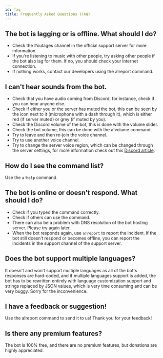```yaml
---
id: faq
title: Frequently Asked Questions (FAQ)
---
```

## The bot is lagging or is offline. What should I do?
* Check the #outages channel in the official support server for more information.
* If you're listening to music with other people, try asking other people if the bot also lag for them. If no, you should check your Internet connection.
* If nothing works, contact our developers using the a!report command.

## I can't hear sounds from the bot.
* Check that you have audio coming from Discord, for instance, check if you can hear anyone else.
* Check if either you or the server has muted the bot, this can be seen by the icon next to it (microphone with a dash through it), which is either red (if server muted) or grey (if muted by you).
* Check the Discord volume of the bot, this is done with the volume slider.
* Check the bot volume, this can be done with the a!volume command.
* Try to leave and then re-join the voice channel.
* Try to use another voice channel.
* Try to change the server voice region, which can be changed through the server settings, for more information check out this [Discord article](https://support.discord.com/hc/en-us/articles/216661717-How-do-I-change-my-Voice-Server-Region).

## How do I see the command list?
Use the `a!help` command.

## The bot is online or doesn't respond. What should I do?
* Check if you typed the command correctly.
* Check if others can use the command.
* There can also be a problem with DNS resolution of the bot hosting server. Please try again later.
* When the bot responds again, use `a!report` to report the incident. If the bot still doesn't respond or becomes offline, you can report the incidents in the support channel of the support server.

## Does the bot support multiple languages?
It doesn't and won't support multiple languages as all of the bot's responses are hard-coded, and if multiple languages support is added, the bot has to be rewritten entirely with language customization support and strings replaced by JSON values, which is very time consuming and can be very buggy. Sorry for the inconvenience.

## I have a feedback or suggestion!
Use the a!report command to send it to us! Thank you for your feedback!

## Is there any premium features?
The bot is 100% free, and there are no premium features, but donations are highly appreciated.
